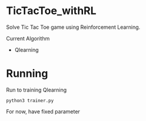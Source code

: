 # TicTacToe_withRL
 Solve Tic Tac Toe game using Reinforcement Learning.
 
Current Algorithm 
 - Qlearning

# Running
Run to training Qlearning 
```
python3 trainer.py
```
For now, have fixed parameter
